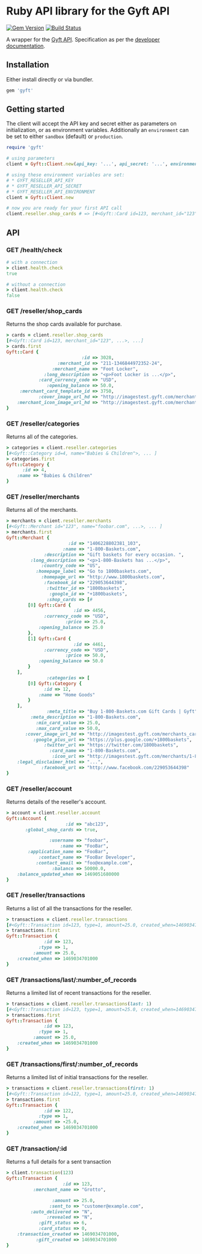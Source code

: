 # Ruby API library for the Gyft API

[![Gem Version](https://badge.fury.io/rb/gyft.svg)](https://badge.fury.io/rb/gyft) [![Build Status](https://travis-ci.org/cbetta/gyft.svg?branch=master)](https://travis-ci.org/cbetta/gyft)

A wrapper for the [Gyft API](http://developer.gyft.com). Specification as per the [developer documentation](http://developer.gyft.com/io-docs).

## Installation

Either install directly or via bundler.

```rb
gem 'gyft'
```

## Getting started

The client will accept the API key and secret either as parameters on initialization,
or as environment variables. Additionally an `environment` can be set to either
`sandbox` (default) or `production`.

```rb
require 'gyft'

# using parameters
client = Gyft::Client.new(api_key: '...', api_secret: '...', environment: 'production')

# using these environment variables are set:
# * GYFT_RESELLER_API_KEY
# * GYFT_RESELLER_API_SECRET
# * GYFT_RESELLER_API_ENVIRONMENT
client = Gyft::Client.new

# now you are ready for your first API call
client.reseller.shop_cards # => [#<Gyft::Card id=123, merchant_id="123", ...>, ...]
```

## API

### GET /health/check

```rb
# with a connection
> client.health.check
true

# without a connection
> client.health.check
false
```

### GET /reseller/shop_cards

Returns the shop cards available for purchase.

```rb
> cards = client.reseller.shop_cards
[#<Gyft::Card id=123, merchant_id="123", ...>, ...]
> cards.first
Gyft::Card {
                            :id => 3028,
                   :merchant_id => "211-1346844972352-24",
                 :merchant_name => "Foot Locker",
              :long_description => "<p>Foot Locker is ...</p>",
            :card_currency_code => "USD",
               :opening_balance => 50.0,
     :merchant_card_template_id => 3750,
            :cover_image_url_hd => "http://imagestest.gyft.com/merchants_cards/c-211-1346844972355-64_cover_hd.png",
    :merchant_icon_image_url_hd => "http://imagestest.gyft.com/merchants/i-211-1346844972353-0_hd.png"
}
```

### GET /reseller/categories

Returns all of the categories.

```rb
> categories = client.reseller.categories
[#<Gyft::Category id=4, name="Babies & Children">, ... ]
> categories.first
Gyft::Category {
      :id => 4,
    :name => "Babies & Children"
}
```

### GET /reseller/merchants

Returns all of the merchants.

```rb
> merchants = client.reseller.merchants
[#<Gyft::Merchant id="123", name="foobar.com", ...>, ... ]
> merchants.first
Gyft::Merchant {
                       :id => "1406228802381_103",
                     :name => "1-800-Baskets.com",
              :description => "Gift baskets for every occasion. ",
         :long_description => "<p>1-800-Baskets has ...</p>",
             :country_code => "US",
           :homepage_label => "Go to 1800baskets.com",
             :homepage_url => "http://www.1800baskets.com",
              :facebook_id => "229053644398",
               :twitter_id => "1800baskets",
                :google_id => "+1800baskets",
               :shop_cards => [#
        [0] Gyft::Card {
                         :id => 4456,
              :currency_code => "USD",
                      :price => 25.0,
            :opening_balance => 25.0
        },
        [1] Gyft::Card {
                         :id => 4461,
              :currency_code => "USD",
                      :price => 50.0,
            :opening_balance => 50.0
        }
    ],
               :categories => [
        [0] Gyft::Category {
              :id => 12,
            :name => "Home Goods"
        }
    ],
               :meta_title => "Buy 1-800-Baskets.com Gift Cards | Gyft",
         :meta_description => "1-800-Baskets.com",
           :min_card_value => 25.0,
           :max_card_value => 50.0,
       :cover_image_url_hd => "http://imagestest.gyft.com/merchants_cards/default-08_cover_hd.png",
          :google_plus_url => "https://plus.google.com/+1800baskets",
              :twitter_url => "https://twitter.com/1800baskets",
                :card_name => "1-800-Baskets.com",
                 :icon_url => "http://imagestest.gyft.com/merchants/1-800-baskets_hd.png",
    :legal_disclaimer_html => "...",
             :facebook_url => "http://www.facebook.com/229053644398"
}
```

### GET /reseller/account

Returns details of the reseller's account.

```rb
> account = client.reseller.account
Gyft::Account {
                      :id => "abc123",
       :global_shop_cards => true,

                :username => "foobar",
                    :name => "FooBar",
        :application_name => "FooBar",
            :contact_name => "FooBar Developer",
           :contact_email => "foo@example.com",
                 :balance => 50000.0,
    :balance_updated_when => 1469051680000
}
```

### GET /reseller/transactions

Returns a list of all the transactions for the reseller.

```rb
> transactions = client.reseller.transactions
[#<Gyft::Transaction id=123, type=1, amount=25.0, created_when=1469034701000>, ...]
> transactions.first
Gyft::Transaction {
              :id => 123,
            :type => 1,
          :amount => 25.0,
    :created_when => 1469034701000
}
```

### GET /transactions/last/:number_of_records

Returns a limited list of recent transactions for the reseller.

```rb
> transactions = client.reseller.transactions(last: 1)
[#<Gyft::Transaction id=123, type=1, amount=25.0, created_when=1469034701000>]
> transactions.first
Gyft::Transaction {
              :id => 123,
            :type => 1,
          :amount => 25.0,
    :created_when => 1469034701000
}
```

### GET /transactions/first/:number_of_records

Returns a limited list of initial transactions for the reseller.

```rb
> transactions = client.reseller.transactions(first: 1)
[#<Gyft::Transaction id=122, type=1, amount=25.0, created_when=1469034701000>]
> transactions.first
Gyft::Transaction {
              :id => 122,
            :type => 1,
          :amount => -25.0,
    :created_when => 1469034701000
}
```

### GET /transaction/:id

Returns a full details for a sent transaction

```rb
> client.transaction(123)
Gyft::Transaction {
                     :id => 123,
          :merchant_name => "Grotto",

                 :amount => 25.0,
                :sent_to => "customer@example.com",
         :auto_delivered => "N",
               :revealed => "N",
            :gift_status => 6,
            :card_status => 0,
    :transaction_created => 1469034701000,
           :gift_created => 1469034701000
}
```
